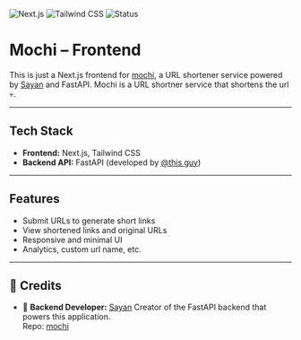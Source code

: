 ![Next.js](https://img.shields.io/badge/Next.js-000000?style=for-the-badge&logo=nextdotjs&logoColor=white)
![Tailwind CSS](https://img.shields.io/badge/Tailwind_CSS-38B2AC?style=for-the-badge&logo=tailwind-css&logoColor=white)
![Status](https://img.shields.io/badge/Status-Work_in_Progress-yellow?style=for-the-badge)


# Mochi – Frontend

This is just a Next.js frontend for [mochi](https://github.com/synbhwl/mochi), a URL shortener service powered by [Sayan](https://github.com/synbhwl) and FastAPI. Mochi is a URL shortner service that shortens the url 💀.

---

## Tech Stack

- **Frontend:** Next.js, Tailwind CSS  
- **Backend API:** FastAPI (developed by [@this guy](https://github.com/synbhwl))

---

## Features

- Submit URLs to generate short links  
- View shortened links and original URLs  
- Responsive and minimal UI
- Analytics, custom url name, etc.

---


## 🤝 Credits

- 🔗 **Backend Developer:** [Sayan](https://github.com/synbhwl)
  Creator of the FastAPI backend that powers this application.  
  Repo: [mochi](https://github.com/synbhwl/mochi)

